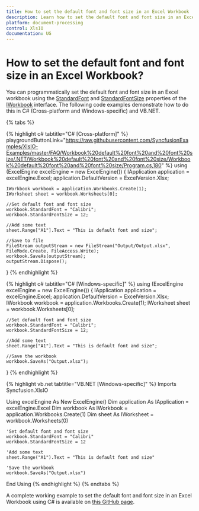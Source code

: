 ```yaml
---
title: How to set the default font and font size in an Excel Workbook | Syncfusion
description: Learn how to set the default font and font size in an Excel Workbook using Syncfusion .NET Excel library (XlsIO).
platform: document-processing
control: XlsIO
documentation: UG
---
```


# How to set the default font and font size in an Excel Workbook?

You can programmatically set the default font and font size in an Excel workbook using the [StandardFont](https://help.syncfusion.com/cr/document-processing/Syncfusion.XlsIO.IWorkbook.html#Syncfusion_XlsIO_IWorkbook_StandardFont) and [StandardFontSize](https://help.syncfusion.com/cr/document-processing/Syncfusion.XlsIO.IWorkbook.html#Syncfusion_XlsIO_IWorkbook_StandardFontSize) properties of the [IWorkbook](https://help.syncfusion.com/cr/document-processing/Syncfusion.XlsIO.IWorkbook.html) interface. The following code examples demonstrate how to do this in C# (Cross-platform and Windows-specific) and VB.NET.

{% tabs %}

{% highlight c# tabtitle="C# [Cross-platform]" %}
playgroundButtonLink="https://raw.githubusercontent.com/SyncfusionExamples/XlsIO-Examples/master/FAQ/Workbook%20default%20font%20and%20font%20size/.NET/Workbook%20default%20font%20and%20font%20size/Workbook%20default%20font%20and%20font%20size/Program.cs,180" %} 
using (ExcelEngine excelEngine = new ExcelEngine())
{
    IApplication application = excelEngine.Excel;
    application.DefaultVersion = ExcelVersion.Xlsx;

    IWorkbook workbook = application.Workbooks.Create(1);
    IWorksheet sheet = workbook.Worksheets[0];

    //Set default font and font size
    workbook.StandardFont = "Calibri";
    workbook.StandardFontSize = 12;

    //Add some text
    sheet.Range["A1"].Text = "This is default font and size";

    //Save to file
    FileStream outputStream = new FileStream("Output/Output.xlsx", FileMode.Create, FileAccess.Write);
    workbook.SaveAs(outputStream);
    outputStream.Dispose();
}
{% endhighlight %}

{% highlight c# tabtitle="C# [Windows-specific]" %}
using (ExcelEngine excelEngine = new ExcelEngine())
{
    IApplication application = excelEngine.Excel;
    application.DefaultVersion = ExcelVersion.Xlsx;
    IWorkbook workbook = application.Workbooks.Create(1);
    IWorksheet sheet = workbook.Worksheets[0];

    //Set default font and font size
    workbook.StandardFont = "Calibri";
    workbook.StandardFontSize = 12;

    //Add some text
    sheet.Range["A1"].Text = "This is default font and size";

    //Save the workbook
    workbook.SaveAs("Output.xlsx");
}
{% endhighlight %}

{% highlight vb.net tabtitle="VB.NET [Windows-specific]" %}
Imports Syncfusion.XlsIO

Using excelEngine As New ExcelEngine()
    Dim application As IApplication = excelEngine.Excel
    Dim workbook As IWorkbook = application.Workbooks.Create(1)
    Dim sheet As IWorksheet = workbook.Worksheets(0)

    'Set default font and font size
    workbook.StandardFont = "Calibri"
    workbook.StandardFontSize = 12

    'Add some text
    sheet.Range("A1").Text = "This is default font and size"

    'Save the workbook
    workbook.SaveAs("Output.xlsx")
End Using
{% endhighlight %}
{% endtabs %}

A complete working example to set the default font and font size in an Excel Workbook using C# is available on [this GitHub page](https://github.com/SyncfusionExamples/XlsIO-Examples/tree/master/FAQ/Workbook%20default%20font%20and%20font%20size/.NET/Workbook%20default%20font%20and%20font%20size).
